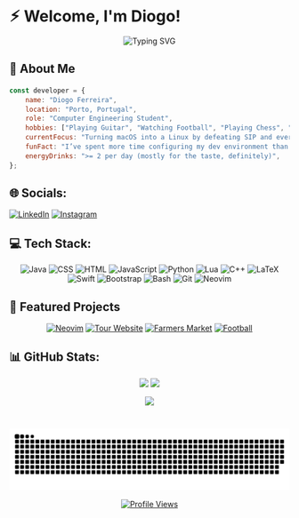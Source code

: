 # ⚡︎ Welcome, I'm Diogo!

<div align="center">
  
![Typing SVG](https://readme-typing-svg.herokuapp.com?font=Fira+Code&size=30&duration=3000&pause=1000&color=00D4FF&center=true&vCenter=true&width=600&lines=Full+Stack+Developer;Open+Source+Enthusiast;Problem+Solver;Code+Craftsman)

</div>

## 🎯 About Me

```javascript
const developer = {
    name: "Diogo Ferreira",
    location: "Porto, Portugal",
    role: "Computer Engineering Student",
    hobbies: ["Playing Guitar", "Watching Football", "Playing Chess", "Updating Dotfiles", "Gym"],
    currentFocus: "Turning macOS into a Linux by defeating SIP and every other restriction Apple throws my way.",
    funFact: "I’ve spent more time configuring my dev environment than I have writing actual code.",
    energyDrinks: ">= 2 per day (mostly for the taste, definitely)",
};
```

## 🌐 Socials:
[![LinkedIn](https://img.shields.io/badge/LinkedIn-%230077B5.svg?logo=linkedin&logoColor=white)](https://linkedin.com/in/diogof146) [![Instagram](https://img.shields.io/badge/Instagram-%23E4405F.svg?logo=Instagram&logoColor=white)](https://instagram.com/diogof146)

## 💻 Tech Stack:

<div align="center">
  
![Java](https://img.shields.io/badge/Java-417E87?style=for-the-badge&logo=openjdk&logoColor=white)
![CSS](https://img.shields.io/badge/CSS-025DDF?style=for-the-badge&logo=css3&logoColor=white)
![HTML](https://img.shields.io/badge/HTML-417E87?style=for-the-badge&logo=html5&logoColor=white)
![JavaScript](https://img.shields.io/badge/JavaScript-025DDF?style=for-the-badge&logo=javascript&logoColor=white)
![Python](https://img.shields.io/badge/Python-417E87?style=for-the-badge&logo=python&logoColor=white)
![Lua](https://img.shields.io/badge/Lua-025DDF?style=for-the-badge&logo=lua&logoColor=white)
![C++](https://img.shields.io/badge/C++-417E87?style=for-the-badge&logo=cplusplus&logoColor=white)
![LaTeX](https://img.shields.io/badge/LaTeX-025DDF?style=for-the-badge&logo=latex&logoColor=white)
![Swift](https://img.shields.io/badge/Swift-417E87?style=for-the-badge&logo=swift&logoColor=white)
![Bootstrap](https://img.shields.io/badge/Bootstrap-025DDF?style=for-the-badge&logo=bootstrap&logoColor=white)
![Bash](https://img.shields.io/badge/Bash-417E87?style=for-the-badge&logo=gnubash&logoColor=white)
![Git](https://img.shields.io/badge/Git-025DDF?style=for-the-badge&logo=git&logoColor=white)
![Neovim](https://img.shields.io/badge/Neovim-417E87?style=for-the-badge&logo=neovim&logoColor=white)

</div>

## 🚀 Featured Projects

<div align="center">

[![Neovim](https://github-readme-stats.vercel.app/api/pin/?username=diogof146&repo=nvim-config&theme=transparent)](https://github.com/diogof146/nvim-config)
[![Tour Website](https://github-readme-stats.vercel.app/api/pin/?username=diogof146&repo=pepe-tours-travels&theme=transparent)](https://github.com/diogof146/pepe-tours-travels)
[![Farmers Market](https://github-readme-stats.vercel.app/api/pin/?username=Farmers-Market-UPT&repo=farmers-market&theme=transparent)](https://github.com/Farmers-Market-UPT/farmers-market)
[![Football](https://github-readme-stats.vercel.app/api/pin/?username=diogof146&repo=fbsim&theme=transparent)](https://github.com/diogof146/fbsim)

</div>


## 📊 GitHub Stats:

<div align="center">

![](https://github-readme-stats.vercel.app/api?username=diogof146&hide_border=false&include_all_commits=true&count_private=false&theme=transparent)
![](https://nirzak-streak-stats.vercel.app/?user=diogof146&theme=transparent&hide_border=false)

![](https://github-readme-stats.vercel.app/api/top-langs/?username=diogof146&hide_border=false&include_all_commits=true&count_private=false&layout=compact&theme=transparent)

</div>

<div align="center">

#
  

![snake gif](https://github.com/diogof146/diogof146/blob/output/github-snake-dark.svg)

[![Profile Views](https://komarev.com/ghpvc/?username=diogof146&color=blue&style=flat-square&label=Profile+Views)](https://github.com/diogof146)

</div>
